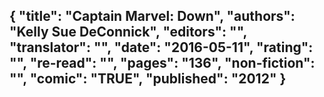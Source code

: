 {
 "title": "Captain Marvel: Down",
 "authors": "Kelly Sue DeConnick",
 "editors": "",
 "translator": "",
 "date": "2016-05-11",
 "rating": "",
 "re-read": "",
 "pages": "136",
 "non-fiction": "",
 "comic": "TRUE",
 "published": "2012"
}
---

